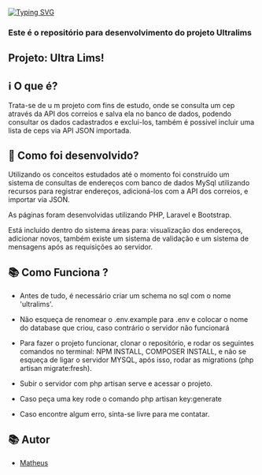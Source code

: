 [![Typing SVG](https://readme-typing-svg.herokuapp.com/?lines=Welcome+To+My+GitHub;Project+Ultra+Lims+Author+Matheus;Please+Feel+Free+To+Contact+Me)](https://git.io/typing-svg)

### Este é o repositório para desenvolvimento do projeto Ultralims

## Projeto: Ultra Lims!

## ℹ️ O que é?

Trata-se de u
m projeto com fins de estudo, onde se consulta um cep através da API dos correios e salva ela no banco de dados, podendo consultar os dados cadastrados e exclui-los, também é possivel incluir uma lista de ceps via API JSON importada.

## 🔧 Como foi desenvolvido? 
Utilizando os conceitos estudados até o momento foi construído um sistema de consultas de endereços com banco de dados MySql 
utilizando recursos para registrar endereços, adicioná-los com a API dos correios, e importar via JSON. 

As páginas foram desenvolvidas utilizando PHP, Laravel e Bootstrap. 

Está incluído dentro do sistema áreas para: visualização dos endereços, adicionar novos, também existe um sistema de validação e um sistema de mensagens após as requisições ao servidor.

## 📚 Como Funciona ?

- Antes de tudo, é necessário criar um schema no sql com o nome 'ultralims'.

- Não esqueça de renomear o .env.example para .env e colocar o nome do database que criou, caso contrário o servidor não funcionará

- Para fazer o projeto funcionar, clonar o repositório, e rodar os seguintes comandos no terminal: NPM INSTALL, COMPOSER INSTALL, e não se esqueça de ligar o servidor MYSQL, após isso, rodar as migrations (php artisan migrate:fresh).

- Subir o servidor com php artisan serve e acessar o projeto.

- Caso peça uma key rode o comando  php artisan key:generate

- Caso encontre algum erro, sinta-se livre para me contatar.
## 📚 Autor

* [Matheus](https://www.linkedin.com/in/matheussan/)
